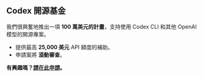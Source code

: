 ## Codex 開源基金

我們很興奮地推出一項 **100 萬美元的計畫**，支持使用 Codex CLI 和其他 OpenAI 模型的開源專案。

- 提供最高 **25,000 美元** API 額度的補助。
- 申請案將 **滾動審查**。

**有興趣嗎？[請在此申請](https://openai.com/form/codex-open-source-fund/)。**